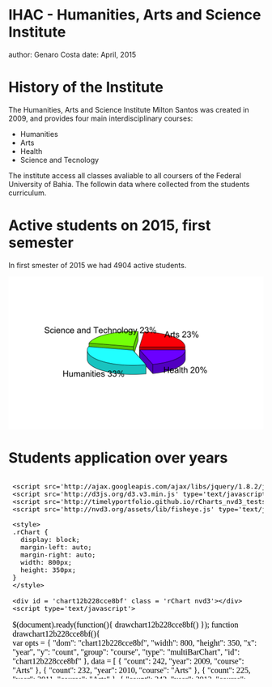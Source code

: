 IHAC - Humanities, Arts and Science Institute
========================================================
author: Genaro Costa
date: April, 2015

History of the Institute
========================================================

The Humanities, Arts and Science Institute Milton Santos was created in 2009, and provides four main interdisciplinary courses:

- Humanities
- Arts
- Health
- Science and Tecnology

The institute access all classes avaliable to all coursers of the Federal University of Bahia. The followin data where collected from the students curriculum.

Active students on 2015, first semester
========================================================


    
In first smester of 2015 we had 4904 active students. 


<img src="DataPoductProject-figure/unnamed-chunk-2-1.png" title="plot of chunk unnamed-chunk-2" alt="plot of chunk unnamed-chunk-2" width="800px" style="display: block; margin: auto;" />

Students application over years
========================================================

<iframe srcdoc=' &lt;!doctype HTML&gt;
&lt;meta charset = &#039;utf-8&#039;&gt;
&lt;html&gt;
  &lt;head&gt;
    &lt;link rel=&#039;stylesheet&#039; href=&#039;http://nvd3.org/assets/css/nv.d3.css&#039;&gt;
    
    &lt;script src=&#039;http://ajax.googleapis.com/ajax/libs/jquery/1.8.2/jquery.min.js&#039; type=&#039;text/javascript&#039;&gt;&lt;/script&gt;
    &lt;script src=&#039;http://d3js.org/d3.v3.min.js&#039; type=&#039;text/javascript&#039;&gt;&lt;/script&gt;
    &lt;script src=&#039;http://timelyportfolio.github.io/rCharts_nvd3_tests/libraries/widgets/nvd3/js/nv.d3.min-new.js&#039; type=&#039;text/javascript&#039;&gt;&lt;/script&gt;
    &lt;script src=&#039;http://nvd3.org/assets/lib/fisheye.js&#039; type=&#039;text/javascript&#039;&gt;&lt;/script&gt;
    
    &lt;style&gt;
    .rChart {
      display: block;
      margin-left: auto; 
      margin-right: auto;
      width: 800px;
      height: 350px;
    }  
    &lt;/style&gt;
    
  &lt;/head&gt;
  &lt;body &gt;
    
    &lt;div id = &#039;chart12b228cce8bf&#039; class = &#039;rChart nvd3&#039;&gt;&lt;/div&gt;    
    &lt;script type=&#039;text/javascript&#039;&gt;
 $(document).ready(function(){
      drawchart12b228cce8bf()
    });
    function drawchart12b228cce8bf(){  
      var opts = {
 &quot;dom&quot;: &quot;chart12b228cce8bf&quot;,
&quot;width&quot;:    800,
&quot;height&quot;:    350,
&quot;x&quot;: &quot;year&quot;,
&quot;y&quot;: &quot;count&quot;,
&quot;group&quot;: &quot;course&quot;,
&quot;type&quot;: &quot;multiBarChart&quot;,
&quot;id&quot;: &quot;chart12b228cce8bf&quot; 
},
        data = [
 {
 &quot;count&quot;: 242,
&quot;year&quot;: 2009,
&quot;course&quot;: &quot;Arts&quot; 
},
{
 &quot;count&quot;: 232,
&quot;year&quot;: 2010,
&quot;course&quot;: &quot;Arts&quot; 
},
{
 &quot;count&quot;: 225,
&quot;year&quot;: 2011,
&quot;course&quot;: &quot;Arts&quot; 
},
{
 &quot;count&quot;: 242,
&quot;year&quot;: 2012,
&quot;course&quot;: &quot;Arts&quot; 
},
{
 &quot;count&quot;: 263,
&quot;year&quot;: 2013,
&quot;course&quot;: &quot;Arts&quot; 
},
{
 &quot;count&quot;: 211,
&quot;year&quot;: 2014,
&quot;course&quot;: &quot;Arts&quot; 
},
{
 &quot;count&quot;: 250,
&quot;year&quot;: 2015,
&quot;course&quot;: &quot;Arts&quot; 
},
{
 &quot;count&quot;: 97,
&quot;year&quot;: 2009,
&quot;course&quot;: &quot;Science and Technology&quot; 
},
{
 &quot;count&quot;: 200,
&quot;year&quot;: 2010,
&quot;course&quot;: &quot;Science and Technology&quot; 
},
{
 &quot;count&quot;: 231,
&quot;year&quot;: 2011,
&quot;course&quot;: &quot;Science and Technology&quot; 
},
{
 &quot;count&quot;: 241,
&quot;year&quot;: 2012,
&quot;course&quot;: &quot;Science and Technology&quot; 
},
{
 &quot;count&quot;: 293,
&quot;year&quot;: 2013,
&quot;course&quot;: &quot;Science and Technology&quot; 
},
{
 &quot;count&quot;: 238,
&quot;year&quot;: 2014,
&quot;course&quot;: &quot;Science and Technology&quot; 
},
{
 &quot;count&quot;: 248,
&quot;year&quot;: 2015,
&quot;course&quot;: &quot;Science and Technology&quot; 
},
{
 &quot;count&quot;: 396,
&quot;year&quot;: 2009,
&quot;course&quot;: &quot;Humanities&quot; 
},
{
 &quot;count&quot;: 318,
&quot;year&quot;: 2010,
&quot;course&quot;: &quot;Humanities&quot; 
},
{
 &quot;count&quot;: 346,
&quot;year&quot;: 2011,
&quot;course&quot;: &quot;Humanities&quot; 
},
{
 &quot;count&quot;: 367,
&quot;year&quot;: 2012,
&quot;course&quot;: &quot;Humanities&quot; 
},
{
 &quot;count&quot;: 430,
&quot;year&quot;: 2013,
&quot;course&quot;: &quot;Humanities&quot; 
},
{
 &quot;count&quot;: 343,
&quot;year&quot;: 2014,
&quot;course&quot;: &quot;Humanities&quot; 
},
{
 &quot;count&quot;: 354,
&quot;year&quot;: 2015,
&quot;course&quot;: &quot;Humanities&quot; 
},
{
 &quot;count&quot;: 99,
&quot;year&quot;: 2009,
&quot;course&quot;: &quot;Health&quot; 
},
{
 &quot;count&quot;: 205,
&quot;year&quot;: 2010,
&quot;course&quot;: &quot;Health&quot; 
},
{
 &quot;count&quot;: 227,
&quot;year&quot;: 2011,
&quot;course&quot;: &quot;Health&quot; 
},
{
 &quot;count&quot;: 253,
&quot;year&quot;: 2012,
&quot;course&quot;: &quot;Health&quot; 
},
{
 &quot;count&quot;: 293,
&quot;year&quot;: 2013,
&quot;course&quot;: &quot;Health&quot; 
},
{
 &quot;count&quot;: 271,
&quot;year&quot;: 2014,
&quot;course&quot;: &quot;Health&quot; 
},
{
 &quot;count&quot;: 259,
&quot;year&quot;: 2015,
&quot;course&quot;: &quot;Health&quot; 
} 
]
  
      if(!(opts.type===&quot;pieChart&quot; || opts.type===&quot;sparklinePlus&quot; || opts.type===&quot;bulletChart&quot;)) {
        var data = d3.nest()
          .key(function(d){
            //return opts.group === undefined ? &#039;main&#039; : d[opts.group]
            //instead of main would think a better default is opts.x
            return opts.group === undefined ? opts.y : d[opts.group];
          })
          .entries(data);
      }
      
      if (opts.disabled != undefined){
        data.map(function(d, i){
          d.disabled = opts.disabled[i]
        })
      }
      
      nv.addGraph(function() {
        var chart = nv.models[opts.type]()
          .width(opts.width)
          .height(opts.height)
          
        if (opts.type != &quot;bulletChart&quot;){
          chart
            .x(function(d) { return d[opts.x] })
            .y(function(d) { return d[opts.y] })
        }
          
         
        
          
        

        
        
        
      
       d3.select(&quot;#&quot; + opts.id)
        .append(&#039;svg&#039;)
        .datum(data)
        .transition().duration(500)
        .call(chart);

       nv.utils.windowResize(chart.update);
       return chart;
      });
    };
&lt;/script&gt;
    
    &lt;script&gt;&lt;/script&gt;    
  &lt;/body&gt;
&lt;/html&gt; ' scrolling='no' frameBorder='0' seamless class='rChart  nvd3  ' id='iframe-chart12b228cce8bf'> </iframe>
 <style>iframe.rChart{ width: 100%; height: 400px;}</style>
      
Classes positions occupied by students
========================================================

<iframe srcdoc=' &lt;!doctype HTML&gt;
&lt;meta charset = &#039;utf-8&#039;&gt;
&lt;html&gt;
  &lt;head&gt;
    &lt;link rel=&#039;stylesheet&#039; href=&#039;http://tenxer.github.io/xcharts/css/master.css&#039;&gt;
    
    &lt;script src=&#039;http://d3js.org/d3.v2.min.js&#039; type=&#039;text/javascript&#039;&gt;&lt;/script&gt;
    &lt;script src=&#039;http://tenxer.github.io/xcharts/js/xcharts.min.js&#039; type=&#039;text/javascript&#039;&gt;&lt;/script&gt;
    
    &lt;style&gt;
    .rChart {
      display: block;
      margin-left: auto; 
      margin-right: auto;
      width: 800px;
      height: 300px;
    }  
    &lt;/style&gt;
    
  &lt;/head&gt;
  &lt;body &gt;
    
    &lt;figure id = &#039;chart12b25aaa4845&#039; class = &#039;rChart xcharts&#039;&gt;&lt;/figure&gt;    
    &lt;script type=&#039;text/javascript&#039;&gt;
    var data = {
 &quot;dom&quot;: &quot;chart12b25aaa4845&quot;,
&quot;width&quot;:    800,
&quot;height&quot;:    300,
&quot;xScale&quot;: &quot;ordinal&quot;,
&quot;yScale&quot;: &quot;linear&quot;,
&quot;main&quot;: [
 {
 &quot;data&quot;: [
 {
 &quot;x&quot;: &quot;2009-1&quot;,
&quot;y&quot;: 1183 
},
{
 &quot;x&quot;: &quot;2009-2&quot;,
&quot;y&quot;: 999 
},
{
 &quot;x&quot;: &quot;2010-1&quot;,
&quot;y&quot;: 1903 
},
{
 &quot;x&quot;: &quot;2010-2&quot;,
&quot;y&quot;: 1636 
},
{
 &quot;x&quot;: &quot;2011-1&quot;,
&quot;y&quot;: 2483 
},
{
 &quot;x&quot;: &quot;2011-2&quot;,
&quot;y&quot;: 2321 
},
{
 &quot;x&quot;: &quot;2012-1&quot;,
&quot;y&quot;: 2938 
},
{
 &quot;x&quot;: &quot;2012-2&quot;,
&quot;y&quot;: 2424 
},
{
 &quot;x&quot;: &quot;2013-1&quot;,
&quot;y&quot;: 3026 
},
{
 &quot;x&quot;: &quot;2013-2&quot;,
&quot;y&quot;: 2709 
},
{
 &quot;x&quot;: &quot;2014-1&quot;,
&quot;y&quot;: 2643 
},
{
 &quot;x&quot;: &quot;2014-2&quot;,
&quot;y&quot;: 2390 
},
{
 &quot;x&quot;: &quot;2015-1&quot;,
&quot;y&quot;: 3010 
} 
] 
},
{
 &quot;data&quot;: [
 {
 &quot;x&quot;: &quot;2009-1&quot;,
&quot;y&quot;: 513 
},
{
 &quot;x&quot;: &quot;2009-2&quot;,
&quot;y&quot;: 468 
},
{
 &quot;x&quot;: &quot;2010-1&quot;,
&quot;y&quot;: 1360 
},
{
 &quot;x&quot;: &quot;2010-2&quot;,
&quot;y&quot;: 1189 
},
{
 &quot;x&quot;: &quot;2011-1&quot;,
&quot;y&quot;: 2218 
},
{
 &quot;x&quot;: &quot;2011-2&quot;,
&quot;y&quot;: 2020 
},
{
 &quot;x&quot;: &quot;2012-1&quot;,
&quot;y&quot;: 2688 
},
{
 &quot;x&quot;: &quot;2012-2&quot;,
&quot;y&quot;: 2818 
},
{
 &quot;x&quot;: &quot;2013-1&quot;,
&quot;y&quot;: 3178 
},
{
 &quot;x&quot;: &quot;2013-2&quot;,
&quot;y&quot;: 3280 
},
{
 &quot;x&quot;: &quot;2014-1&quot;,
&quot;y&quot;: 3331 
},
{
 &quot;x&quot;: &quot;2014-2&quot;,
&quot;y&quot;: 3134 
},
{
 &quot;x&quot;: &quot;2015-1&quot;,
&quot;y&quot;: 3555 
} 
] 
},
{
 &quot;data&quot;: [
 {
 &quot;x&quot;: &quot;2009-1&quot;,
&quot;y&quot;: 1891 
},
{
 &quot;x&quot;: &quot;2009-2&quot;,
&quot;y&quot;: 1503 
},
{
 &quot;x&quot;: &quot;2010-1&quot;,
&quot;y&quot;: 2869 
},
{
 &quot;x&quot;: &quot;2010-2&quot;,
&quot;y&quot;: 2430 
},
{
 &quot;x&quot;: &quot;2011-1&quot;,
&quot;y&quot;: 3803 
},
{
 &quot;x&quot;: &quot;2011-2&quot;,
&quot;y&quot;: 3577 
},
{
 &quot;x&quot;: &quot;2012-1&quot;,
&quot;y&quot;: 4220 
},
{
 &quot;x&quot;: &quot;2012-2&quot;,
&quot;y&quot;: 4123 
},
{
 &quot;x&quot;: &quot;2013-1&quot;,
&quot;y&quot;: 4335 
},
{
 &quot;x&quot;: &quot;2013-2&quot;,
&quot;y&quot;: 4717 
},
{
 &quot;x&quot;: &quot;2014-1&quot;,
&quot;y&quot;: 4791 
},
{
 &quot;x&quot;: &quot;2014-2&quot;,
&quot;y&quot;: 4767 
},
{
 &quot;x&quot;: &quot;2015-1&quot;,
&quot;y&quot;: 5170 
} 
] 
},
{
 &quot;data&quot;: [
 {
 &quot;x&quot;: &quot;2009-1&quot;,
&quot;y&quot;: 476 
},
{
 &quot;x&quot;: &quot;2009-2&quot;,
&quot;y&quot;: 454 
},
{
 &quot;x&quot;: &quot;2010-1&quot;,
&quot;y&quot;: 1406 
},
{
 &quot;x&quot;: &quot;2010-2&quot;,
&quot;y&quot;: 1300 
},
{
 &quot;x&quot;: &quot;2011-1&quot;,
&quot;y&quot;: 2158 
},
{
 &quot;x&quot;: &quot;2011-2&quot;,
&quot;y&quot;: 1902 
},
{
 &quot;x&quot;: &quot;2012-1&quot;,
&quot;y&quot;: 2552 
},
{
 &quot;x&quot;: &quot;2012-2&quot;,
&quot;y&quot;: 2659 
},
{
 &quot;x&quot;: &quot;2013-1&quot;,
&quot;y&quot;: 2947 
},
{
 &quot;x&quot;: &quot;2013-2&quot;,
&quot;y&quot;: 3152 
},
{
 &quot;x&quot;: &quot;2014-1&quot;,
&quot;y&quot;: 3345 
},
{
 &quot;x&quot;: &quot;2014-2&quot;,
&quot;y&quot;: 3295 
},
{
 &quot;x&quot;: &quot;2015-1&quot;,
&quot;y&quot;: 3730 
} 
] 
} 
],
&quot;id&quot;: &quot;chart12b25aaa4845&quot; 
},
      chartType = &quot;line-dotted&quot;,
      myChart = new xChart(chartType, data, &#039;#chart12b25aaa4845&#039;);
&lt;/script&gt;
&lt;style&gt;figure.rChart {height: 400px;}&lt;/style&gt;
    
    &lt;script&gt;&lt;/script&gt;    
  &lt;/body&gt;
&lt;/html&gt; ' scrolling='no' frameBorder='0' seamless class='rChart  xcharts  ' id='iframe-chart12b25aaa4845'> </iframe>
 <style>iframe.rChart{ width: 100%; height: 400px;}</style>

